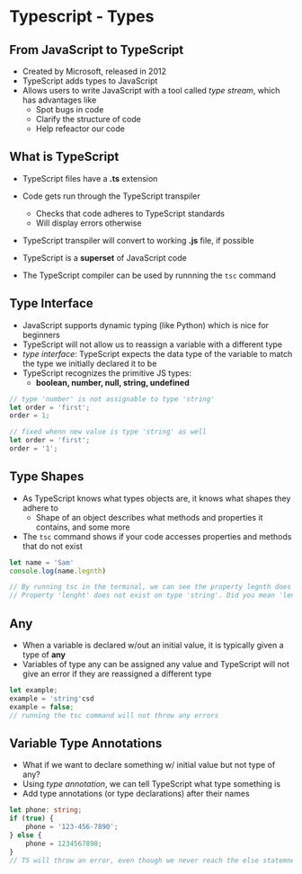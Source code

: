 # Typescript - Types

## From JavaScript to TypeScript
- Created by Microsoft, released in 2012
- TypeScript adds types to JavaScript
- Allows users to write JavaScript with a tool called *type stream*, which has advantages like
    - Spot bugs in code
    - Clarify the structure of code
    - Help refeactor our code
    

## What is TypeScript
- TypeScript files have a **.ts** extension
- Code gets run through the TypeScript transpiler
    - Checks that code adheres to TypeScript standards
    - Will display errors otherwise
- TypeScript transpiler will convert to working **.js** file, if possible

- TypeScript is a **superset** of JavaScript code
- The TypeScript compiler can be used by runnning the ```tsc``` command

## Type Interface
- JavaScript supports dynamic typing (like Python) which is nice for beginners
- TypeScript will not allow us to reassign a variable with a different type 
- *type interface*: TypeScript expects the data type of the variable to match the type we initially declared it to be
- TypeScript recognizes the primitive JS types:
    - **boolean, number, null, string, undefined**
```TypeScript
// type 'number' is not assignable to type 'string'
let order = 'first';
order = 1;

// fixed whenn new value is type 'string' as well
let order = 'first';
order = '1';
```

## Type Shapes
- As TypeScript knows what types objects are, it knows what shapes they adhere to
    - Shape of an object describes what methods and properties it contains, and some more
- The ```tsc``` command shows if your code accesses properties and methods that do not exist
```TypeScript
let name = 'Sam'
console.log(name.legnth)

// By running tsc in the terminal, we can see the property legnth does not exist for strings
// Property 'lenght' does not exist on type 'string'. Did you mean 'length'?
```

## Any
- When a variable is declared w/out an initial value, it is typically given a type of **any**
- Variables of type any can be assigned any value and TypeScript will not give an error if they are reassigned a different type
```TypeScript
let example;
example = 'string'csd
example = false;
// running the tsc command will not throw any errors
```

## Variable Type Annotations
- What if we want to declare something w/ initial value but not type of any?
- Using *type annotation*, we can tell TypeScript what type something is
- Add type annotations (or type declarations) after their names
```TypeScript
let phone: string;
if (true) {
    phone = '123-456-7890';
} else {
    phone = 1234567890;
}
// TS will throw an error, even though we never reach the else statemnet
```